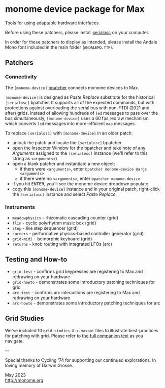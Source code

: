 # monome device package for Max

Tools for using adaptable hardware interfaces.

Before using these patchers, please install [serialosc](https://monome.org/docs/serialosc) on your computer.

In order for these patchers to display as intended, please install the Andale Mono font included in the main folder (`ANDALEMO.TTF`).

## Patchers

### Connectivity

The `[monome-device]` [bpatcher](https://docs.cycling74.com/max8/refpages/bpatcher) connects monome devices to Max.

`[monome-device]` is designed as *Paste Replace* substitute for the historical `[serialosc]` bpatcher. It supports all of the expected commands, but with protections against overloading the serial bus with non-FTDI (2021 and after) grids. Instead of allowing hundreds of `led` messages to pass over the bus simultaneously, `[monome-device]` uses a 60 fps redraw mechanism which converts `led` messages into more-efficient `map` messages.

To replace `[serialosc]` with `[monome-device]` in an older patch:

- unlock the patch and locate the `[serialosc]` bpatcher
- open the Inspector Window for the bpatcher and take note of any *Arguments* assigned to the `[serialosc]` instance (we'll refer to this string as `<arguments>`)
- open a blank patcher and instantiate a new object:
  - if there were `<arguments>`,  enter `bpatcher monome-device @args <arguments>`
  - if there were no `<arguments>`,  enter `bpatcher monome-device`
- if you hit <kbd>ENTER</kbd>, you'll see the monome device dropdown populate
- copy this `[monome-device]` instance and in your original patch, right-click the `[serialosc]` instance and select *Paste Replace*

### Instruments

- `meadowphysics` - rhizomatic cascading counter (grid)
- `flin` - cyclic polyrhythm music box (grid)
- `step` - live step sequencer (grid)
- `corners` - performative physics-based controller generator (grid)
- `grid-midi` - isomorphic keyboard (grid)
- `returns` - knob routing with integrated LFOs (arc)

## Testing and How-to

- `grid-test` - confirms grid keypresses are registering to Max and redrawing on your hardware
- `grid-howto` - demonstrates some introductory patching techniques for grid
- `arc-test` - confirms arc interactions are registering to Max and redrawing on your hardware
- `arc-howto` - demonstrates some introductory patching techniques for arc

## Grid Studies

We've included 10 `grid-studies-X-x.maxpat` files to illustrate best-practices for patching with grid. Please refer to [the full companion text](https://monome.org/docs/grid/studies/max/) as you navigate.

--

Special thanks to Cycling '74 for supporting our continued explorations. In loving memory of Darwin Grosse.

May 2023  
http://monome.org
